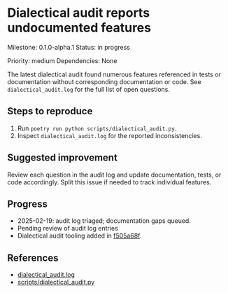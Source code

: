 # Dialectical audit reports undocumented features

Milestone: 0.1.0-alpha.1
Status: in progress

Priority: medium
Dependencies: None


The latest dialectical audit found numerous features referenced in tests or documentation without corresponding documentation or code. See `dialectical_audit.log` for the full list of open questions.

## Steps to reproduce
1. Run `poetry run python scripts/dialectical_audit.py`.
2. Inspect `dialectical_audit.log` for the reported inconsistencies.

## Suggested improvement
Review each question in the audit log and update documentation, tests, or code accordingly. Split this issue if needed to track individual features.

## Progress
- 2025-02-19: audit log triaged; documentation gaps queued.
- Pending review of audit log entries
- Dialectical audit tooling added in [f505a68f](../commit/f505a68f).

## References

- [dialectical_audit.log](../dialectical_audit.log)
- [scripts/dialectical_audit.py](../scripts/dialectical_audit.py)
